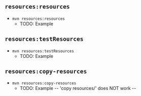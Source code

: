 ## `resources:resources`
* `mvn resources:resources`
  * TODO: Example 

## `resources:testResources`
* `mvn resources:testResources`
  * TODO: Example 

## `resources:copy-resources`
* `mvn resources:copy-resources`
  * TODO: Example -- 'copy resources/' does NOT work --